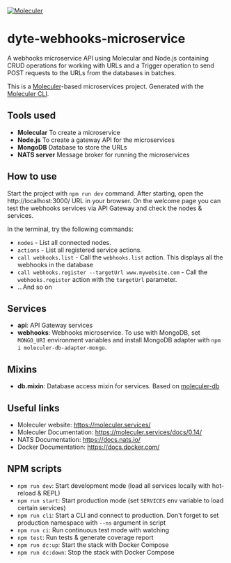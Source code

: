[![Moleculer](https://badgen.net/badge/Powered%20by/Moleculer/0e83cd)](https://moleculer.services)

# dyte-webhooks-microservice
A webhooks microservice API using Molecular and Node.js containing CRUD operations for working with URLs and a Trigger operation to send POST requests to the URLs from the databases in batches.

This is a [Moleculer](https://moleculer.services/)-based microservices project. Generated with the [Moleculer CLI](https://moleculer.services/docs/0.14/moleculer-cli.html).

## Tools used
* **Molecular** To create a microservice
* **Node.js** To create a gateway API for the microservices
* **MongoDB** Database to store the URLs
* **NATS server** Message broker for running the microservices

## How to use
Start the project with `npm run dev` command. 
After starting, open the http://localhost:3000/ URL in your browser. 
On the welcome page you can test the webhooks services via API Gateway and check the nodes & services.

In the terminal, try the following commands:
- `nodes` - List all connected nodes.
- `actions` - List all registered service actions.
- `call webhooks.list` - Call the `webhooks.list` action. This displays all the webhooks in the database
- `call webhooks.register --targetUrl www.mywebsite.com` - Call the `webhooks.register` action with the `targetUrl` parameter.
- ...And so on


## Services
- **api**: API Gateway services
- **webhooks**: Webhooks microservice. To use with MongoDB, set `MONGO_URI` environment variables and install MongoDB adapter with `npm i moleculer-db-adapter-mongo`.

## Mixins
- **db.mixin**: Database access mixin for services. Based on [moleculer-db](https://github.com/moleculerjs/moleculer-db#readme)


## Useful links
* Moleculer website: https://moleculer.services/
* Moleculer Documentation: https://moleculer.services/docs/0.14/
* NATS Documentation: https://docs.nats.io/
* Docker Documentation: https://docs.docker.com/

## NPM scripts

- `npm run dev`: Start development mode (load all services locally with hot-reload & REPL)
- `npm run start`: Start production mode (set `SERVICES` env variable to load certain services)
- `npm run cli`: Start a CLI and connect to production. Don't forget to set production namespace with `--ns` argument in script
- `npm run ci`: Run continuous test mode with watching
- `npm test`: Run tests & generate coverage report
- `npm run dc:up`: Start the stack with Docker Compose
- `npm run dc:down`: Stop the stack with Docker Compose
